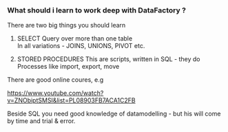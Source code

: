 
### What should i learn to work deep with DataFactory ?


There are two big things you should learn

1. SELECT Query over more than one table  
In all variations - JOINS, UNIONS, PIVOT etc.

2. STORED PROCEDURES
This are scripts, written in SQL - they do Processes like import, export, move 

There are good online coures, e.g

https://www.youtube.com/watch?v=ZNObiptSMSI&list=PL08903FB7ACA1C2FB

Beside SQL you need good knowledge of datamodelling  - but his will come by time and trial & error.
